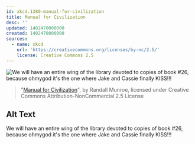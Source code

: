 ```yaml
---
id: xkcd.1380-manual-for-civilization
title: Manual for Civilization
desc: ''
updated: 1402470000000
created: 1402470000000
sources:
  - name: xkcd
    url: 'https://creativecommons.org/licenses/by-nc/2.5/'
    license: Creative Commons 2.5
---
```

![We will have an entire wing of the library devoted to copies of book #26, because ohmygod it's the one where Jake and Cassie finally KISS!!!](https://imgs.xkcd.com/comics/manual_for_civilization.png)
> "[Manual for Civilization](https://xkcd.com/1380/)", by Randall Munroe, licensed under Creative Commons Attribution-NonCommercial 2.5 License

## Alt Text
We will have an entire wing of the library devoted to copies of book #26, because ohmygod it's the one where Jake and Cassie finally KISS!!!
